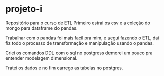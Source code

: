 # projeto-i
Repositório para o curso de ETL
Primeiro estrai os csv e a coleção do mongo para dataframe do pandas.

Trabalhar com o pandas foi mais facil pra mim, e segui fazendo o ETL, dai fiz todo o processo de transformação e manipulação usando o pandas. 

Criei os comandos DDL com o sql no postgress demorei um pouco pra entender modelagem dimensional.

Tratei os dados e no fim carrego as tabelas no postgres. 
